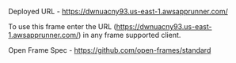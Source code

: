 Deployed URL - https://dwnuacny93.us-east-1.awsapprunner.com/ 

To use this frame enter the URL (https://dwnuacny93.us-east-1.awsapprunner.com/) in any frame supported client.

Open Frame Spec - https://github.com/open-frames/standard
